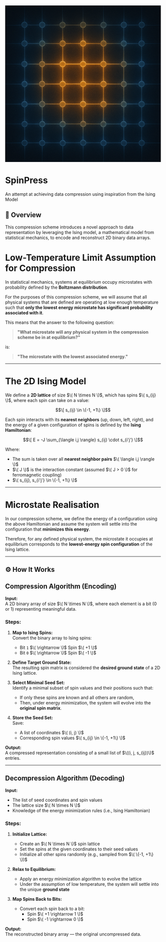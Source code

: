 ![](./lattice_picture.png)

# SpinPress
An attempt at achieving data compression using inspiration from the Ising Model 

## 📌 Overview
This compression scheme introduces a novel approach to data representation by leveraging the Ising model, a mathematical model from statistical mechanics, to encode and reconstruct 2D binary data arrays.

# Low-Temperature Limit Assumption for Compression

In statistical mechanics, systems at equilibrium occupy microstates with probability defined by the **Boltzmann distribution**.

For the purposes of this compression scheme, we will assume that all physical systems that are defined are operating at low enough temperature such that **only the lowest energy microstate has significant probability associated with it**.

This means that the answer to the following question:

> **"What microstate will any physical system in the compression scheme be in at equilibrium?"**

is:

> **"The microstate with the lowest associated energy."**

---

# The 2D Ising Model

We define a **2D lattice** of size $\( N \times N \)$, which has spins $\( s_{ij} \)$, where each spin can take on a value:

$$\[
s_{ij} \in \{-1, +1\}
\]$$

Each spin interacts with its **nearest neighbors** (up, down, left, right), and the energy of a given configuration of spins is defined by the **Ising Hamiltonian**:

$$\[
E = -J \sum_{\langle i,j \rangle} s_{ij} \cdot s_{i'j'}
\]$$

Where:

- The sum is taken over all **nearest neighbor pairs** $\( \langle i,j \rangle \)$
- $\( J \)$ is the interaction constant (assumed $\( J > 0 \)$ for ferromagnetic coupling)
- $\( s_{ij}, s_{i'j'} \in \{-1, +1\} \)$

---

# Microstate Realisation

In our compression scheme, we define the energy of a configuration using the above Hamiltonian and assume the system will settle into the configuration that **minimizes this energy**.

Therefore, for any defined physical system, the microstate it occupies at equilibrium corresponds to the **lowest-energy spin configuration** of the Ising lattice.

---

## ⚙️ How It Works

## Compression Algorithm (Encoding)

**Input:**  
A 2D binary array of size $\( N \times N \)$, where each element is a bit (0 or 1) representing meaningful data.

### Steps:

1. **Map to Ising Spins:**  
   Convert the binary array to Ising spins:
   - Bit `1` $\( \rightarrow \)$ Spin $\( +1 \)$
   - Bit `0` $\( \rightarrow \)$ Spin $\( -1 \)$

2. **Define Target Ground State:**  
   The resulting spin matrix is considered the **desired ground state** of a 2D Ising lattice.

3. **Select Minimal Seed Set:**  
   Identify a minimal subset of spin values and their positions such that:
   - If only these spins are known and all others are random,
   - Then, under energy minimization, the system will evolve into the **original spin matrix**.

4. **Store the Seed Set:**  
   Save:
   - A list of coordinates $\( (i, j) \)$
   - Corresponding spin values $\( s_{ij} \in \{-1, +1\} \)$

**Output:**  
A compressed representation consisting of a small list of $\((i, j, s_{ij})\)$ entries.

---

## Decompression Algorithm (Decoding)

**Input:**  
- The list of seed coordinates and spin values  
- The lattice size $\( N \times N \)$ 
- Knowledge of the energy minimization rules (i.e., Ising Hamiltonian)

### Steps:

1. **Initialize Lattice:**
   - Create an $\( N \times N \)$ spin lattice
   - Set the spins at the given coordinates to their seed values
   - Initialize all other spins randomly (e.g., sampled from $\( \{-1, +1\} \))$

2. **Relax to Equilibrium:**
   - Apply an energy minimization algorithm to evolve the lattice
   - Under the assumption of low temperature, the system will settle into the unique **ground state**

3. **Map Spins Back to Bits:**
   - Convert each spin back to a bit:
     - Spin $\( +1 \rightarrow 1 \)$
     - Spin $\( -1 \rightarrow 0 \)$

**Output:**  
The reconstructed binary array — the original uncompressed data.
